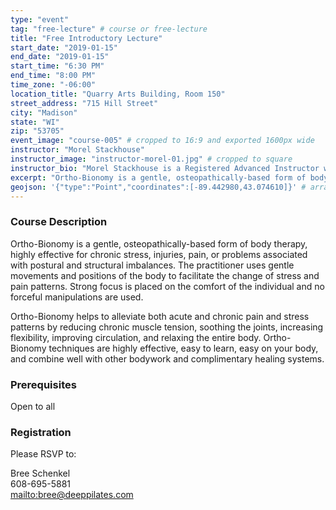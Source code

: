 ```yaml
---
type: "event"
tag: "free-lecture" # course or free-lecture
title: "Free Introductory Lecture"
start_date: "2019-01-15"
end_date: "2019-01-15"
start_time: "6:30 PM"
end_time: "8:00 PM"
time_zone: "-06:00"
location_title: "Quarry Arts Building, Room 150"
street_address: "715 Hill Street"
city: "Madison"
state: "WI"
zip: "53705"
event_image: "course-005" # cropped to 16:9 and exported 1600px wide 
instructor: "Morel Stackhouse"
instructor_image: "instructor-morel-01.jpg" # cropped to square
instructor_bio: "Morel Stackhouse is a Registered Advanced Instructor with the Society of Ortho-Bionomy International. She began her study of Ortho-Bionomy in 1984 and was fortunate to have studied with Arthur Lincoln Pauls D.O., the system's Founder. Morel has been teaching throughout the US since 1989. She enjoys introducing this bodywork system to others and working with students to develop their skill and confidence as they grow with the work. She is approved by the National Certification Board for Therapeutic Massage and Bodywork (NCBTMB) as a Continuing Education Approved Provider."
excerpt: "Ortho-Bionomy is a gentle, osteopathically-based form of body therapy, highly effective for chronic stress, injuries, pain, or problems associated with postural and structural imbalances. The practitioner uses gentle movements and positions of the body to facilitate the change of stress and pain patterns. Strong focus is placed on the comfort of the individual and no forceful manipulations are used."
geojson: '{"type":"Point","coordinates":[-89.442980,43.074610]}' # array format: [lon, lat]
---
```


### Course Description

Ortho-Bionomy is a gentle, osteopathically-based form of body therapy, highly effective for chronic stress, injuries, pain, or problems associated with postural and structural imbalances. The practitioner uses gentle movements and positions of the body to facilitate the change of stress and pain patterns. Strong focus is placed on the comfort of the individual and no forceful manipulations are used.

Ortho-Bionomy helps to alleviate both acute and chronic pain and stress patterns by reducing chronic muscle tension, soothing the joints, increasing flexibility, improving circulation, and relaxing the entire body. Ortho-Bionomy techniques are highly effective, easy to learn, easy on your body, and combine well with other bodywork and complimentary healing systems.

### Prerequisites

Open to all

### Registration

Please RSVP to:  
  
Bree Schenkel  
608-695-5881  
[mailto:bree@deeppilates.com](bree@deeppilates.com)

